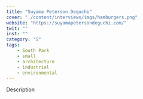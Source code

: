 ```yaml
---
title: "Suyama Peterson Deguchi"
cover: "./content/interviews/imgs/hamburgers.png"
website: "https://suyamapetersondeguchi.com/"
twit: ""
inst: ""
category: "S"
tags:
    - South Park
    - small
    - architecture
    - industrial
    - environmental
---
```


Description